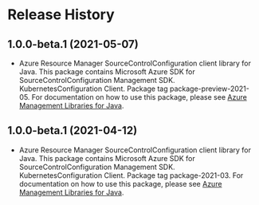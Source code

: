 # Release History

## 1.0.0-beta.1 (2021-05-07)

- Azure Resource Manager SourceControlConfiguration client library for Java. This package contains Microsoft Azure SDK for SourceControlConfiguration Management SDK. KubernetesConfiguration Client. Package tag package-preview-2021-05. For documentation on how to use this package, please see [Azure Management Libraries for Java](https://aka.ms/azsdk/java/mgmt).

## 1.0.0-beta.1 (2021-04-12)

- Azure Resource Manager SourceControlConfiguration client library for Java. This package contains Microsoft Azure SDK for SourceControlConfiguration Management SDK. KubernetesConfiguration Client. Package tag package-2021-03. For documentation on how to use this package, please see [Azure Management Libraries for Java](https://aka.ms/azsdk/java/mgmt).

